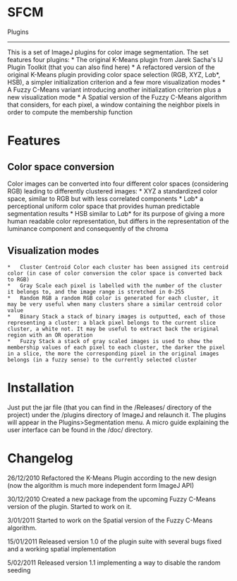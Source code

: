 SFCM
====

Plugins
_______

This is a set of ImageJ plugins for color image segmentation. The set features four plugins:
	*	The original K-Means plugin from Jarek Sacha's IJ Plugin Toolkit (that you can also find here)
	*	A refactored version of the original K-Means plugin providing color space selection (RGB, XYZ, L*a*b*, HSB), a simpler initialization criterion and a few more visualization modes
	*	A Fuzzy C-Means variant introducing another initialization criterion plus a new visualization mode
	*	A Spatial version of the Fuzzy C-Means algorithm that considers, for each pixel, a window containing the neighbor pixels in order to compute the membership function

Features
========

Color space conversion
----------------------

Color images can be converted into four different color spaces (considering RGB) leading to differently clustered images:
	*	XYZ a standardized color space, similar to RGB but with less correlated components
	*	L*a*b* a perceptional uniform color space that provides human predictable segmentation results
	*	HSB similar to L*a*b* for its purpose of giving a more human readable color representation, but differs in the representation of the luminance component and consequently of the chroma

Visualization modes
-------------------

	*	Cluster Centroid Color each cluster has been assigned its centroid color (in case of color conversion the color space is converted back to RGB)
	*	Gray Scale each pixel is labelled with the number of the cluster it belongs to, and the image range is stretched in 0-255
	*	Random RGB a random RGB color is generated for each cluster, it may be very useful when many clusters share a similar centroid color value
	*	Binary Stack a stack of binary images is outputted, each of those representing a cluster: a black pixel belongs to the current slice cluster, a white not. It may be useful to extract back the original region with an OR operation
	*	Fuzzy Stack a stack of gray scaled images is used to show the membership values of each pixel to each cluster, the darker the pixel in a slice, the more the corresponding pixel in the original images belongs (in a fuzzy sense) to the currently selected cluster

Installation
============

Just put the jar file (that you can find in the /Releases/ directory of the project) under the /plugins directory of ImageJ and relaunch it. The plugins will appear in the Plugins>Segmentation menu. 
A micro guide explaining the user interface can be found in the /doc/ directory.

Changelog
=========

 26/12/2010
 	Refactored the K-Means Plugin according to the new design (now the algorithm is much more independent form ImageJ API)

 30/12/2010
	Created a new package from the upcoming Fuzzy C-Means version of the plugin. Started to work on it.

 3/01/2011
	Started to work on the Spatial version of the Fuzzy C-Means algorithm.

15/01/2011
	Released version 1.0 of the plugin suite with several bugs fixed and a working spatial implementation

5/02/2011
	Released version 1.1 implementing a way to disable the random seeding